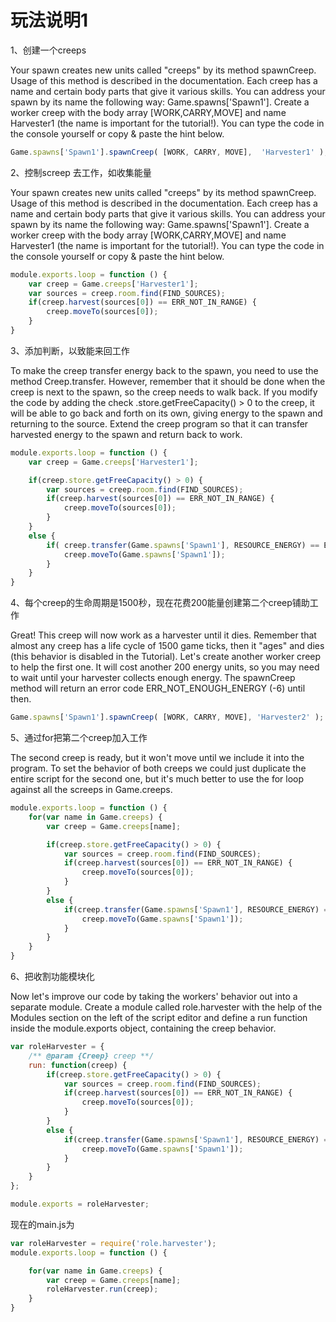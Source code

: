 # 玩法说明1
1、创建一个creeps

 Your spawn creates new units called "creeps" by its method spawnCreep.
 Usage of this method is described in the documentation.
 Each creep has a name and certain body parts that give it various skills.
 You can address your spawn by its name the following way: Game.spawns['Spawn1'].
 Create a worker creep with the body array [WORK,CARRY,MOVE]
 and name Harvester1 (the name is important for the tutorial!). 
 You can type the code in the console yourself or copy & paste the hint below.

```js
Game.spawns['Spawn1'].spawnCreep( [WORK, CARRY, MOVE],  'Harvester1' );
```

2、控制screep 去工作，如收集能量

 Your spawn creates new units called "creeps" by its method spawnCreep.
 Usage of this method is described in the documentation.
 Each creep has a name and certain body parts that give it various skills.
 You can address your spawn by its name the following way: Game.spawns['Spawn1'].
 Create a worker creep with the body array [WORK,CARRY,MOVE]
 and name Harvester1 (the name is important for the tutorial!). 
 You can type the code in the console yourself or copy & paste the hint below.

```js
module.exports.loop = function () {
    var creep = Game.creeps['Harvester1'];
    var sources = creep.room.find(FIND_SOURCES);
    if(creep.harvest(sources[0]) == ERR_NOT_IN_RANGE) {
        creep.moveTo(sources[0]);
    }
}
```

3、添加判断，以致能来回工作

 To make the creep transfer energy back to the spawn, you need to use the method Creep.transfer. 
 However, remember that it should be done when the creep is next to the spawn, so the creep needs to walk back.
 If you modify the code by adding the check .store.getFreeCapacity() > 0 to the creep, 
 it will be able to go back and forth on its own,
 giving energy to the spawn and returning to the source.
 Extend the creep program so that it can transfer harvested energy to the spawn and return back to work.

```js
module.exports.loop = function () {
    var creep = Game.creeps['Harvester1'];

    if(creep.store.getFreeCapacity() > 0) {
        var sources = creep.room.find(FIND_SOURCES);
        if(creep.harvest(sources[0]) == ERR_NOT_IN_RANGE) {
            creep.moveTo(sources[0]);
        }
    }
    else {
        if( creep.transfer(Game.spawns['Spawn1'], RESOURCE_ENERGY) == ERR_NOT_IN_RANGE ) {
            creep.moveTo(Game.spawns['Spawn1']);
        }
    }
}
```
4、每个creep的生命周期是1500秒，现在花费200能量创建第二个creep铺助工作

 Great! This creep will now work as a harvester until it dies.
 Remember that almost any creep has a life cycle of 1500 game ticks, then it "ages" and dies (this behavior is disabled in the Tutorial).
 Let's create another worker creep to help the first one.
 It will cost another 200 energy units, so you may need to wait until your harvester collects enough energy.
 The spawnCreep method will return an error code ERR_NOT_ENOUGH_ENERGY (-6) until then.

```js
Game.spawns['Spawn1'].spawnCreep( [WORK, CARRY, MOVE], 'Harvester2' );
```
5、通过for把第二个creep加入工作

 The second creep is ready, but it won't move until we include it into the program.
 To set the behavior of both creeps we could just duplicate the entire script for the second one, 
 but it's much better to use the for loop against all the screeps in Game.creeps.

```js
module.exports.loop = function () {
    for(var name in Game.creeps) {
        var creep = Game.creeps[name];

        if(creep.store.getFreeCapacity() > 0) {
            var sources = creep.room.find(FIND_SOURCES);
            if(creep.harvest(sources[0]) == ERR_NOT_IN_RANGE) {
                creep.moveTo(sources[0]);
            }
        }
        else {
            if(creep.transfer(Game.spawns['Spawn1'], RESOURCE_ENERGY) == ERR_NOT_IN_RANGE) {
                creep.moveTo(Game.spawns['Spawn1']);
            }
        }
    }
}
```
6、把收割功能模块化

Now let's improve our code by taking the workers' behavior out into a separate module. Create a module called role.harvester with the help of the Modules section on the left of the script editor and define a run function inside the module.exports object, containing the creep behavior.
```js
var roleHarvester = {
    /** @param {Creep} creep **/
    run: function(creep) {
	    if(creep.store.getFreeCapacity() > 0) {
            var sources = creep.room.find(FIND_SOURCES);
            if(creep.harvest(sources[0]) == ERR_NOT_IN_RANGE) {
                creep.moveTo(sources[0]);
            }
        }
        else {
            if(creep.transfer(Game.spawns['Spawn1'], RESOURCE_ENERGY) == ERR_NOT_IN_RANGE) {
                creep.moveTo(Game.spawns['Spawn1']);
            }
        }
	}
};

module.exports = roleHarvester;
```
现在的main.js为
```js
var roleHarvester = require('role.harvester');
module.exports.loop = function () {

    for(var name in Game.creeps) {
        var creep = Game.creeps[name];
        roleHarvester.run(creep);
    }
}
```


